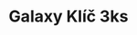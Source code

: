 ---
title: "Galaxy Klíč 3ks"
price: 87,- CZK nebo 3 Eura
pay_cz: "https://platby.hostify.cz/82906?currency=CZK&payment=Galaxy%20Klíč%203ks%20CZ"
pay_sk: "https://platby.hostify.cz/82906?currency=EUR&payment=Galaxy%20Klíč%203ks%20SK"
order: 2
---